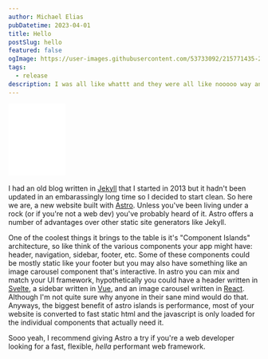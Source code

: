 ```yaml
---
author: Michael Elias
pubDatetime: 2023-04-01
title: Hello
postSlug: hello
featured: false
ogImage: https://user-images.githubusercontent.com/53733092/215771435-25408246-2309-4f8b-a781-1f3d93bdf0ec.png
tags:
  - release
description: I was all like whattt and they were all like nooooo way and I was like yessss and they were all like bruhhhhhh and I was like...
---
```


<img src="/public/astro.svg" alt="Astro" class="float-right m-4 w-44" />

I had an old blog written in [Jekyll](https://jekyllrb.com/) that I started in 2013 but it hadn't been updated in an embarassingly long time so I decided to start clean. So here we are, a new website built with [Astro](https://astro.build/). Unless you've been living under a rock (or if you're not a web dev) you've probably heard of it. Astro offers a number of advantages over other static site generators like Jekyll.

One of the coolest things it brings to the table is it's "Component Islands" architecture, so like think of the various components your app might have: header, navigation, sidebar, footer, etc. Some of these components could be mostly static like your footer but you may also have something like an image carousel component that's interactive. In astro you can mix and match your UI framework, hypothetically you could have a header written in [Svelte](https://svelte.dev/), a sidebar written in [Vue](https://vuejs.org/), and an image carousel written in [React](https://react.dev/). Although I'm not quite sure why anyone in their sane mind would do that. Anyways, the biggest benefit of astro islands is performance, most of your website is converted to fast static html and the javascript is only loaded for the individual components that actually need it.

Sooo yeah, I recommend giving Astro a try if you're a web developer looking for a fast, flexible, <i>hella</i> performant web framework.
